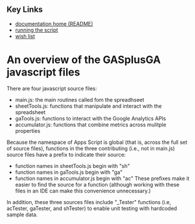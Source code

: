 ## Key Links
* [documentation home (README)](../README.md)
* [running the script](instructions.md)
* [wish list](enhancements.md)

# An overview of the GASplusGA javascript files
There are four javascript source files:
* main.js: the main routines called fom the spreadhseet
* sheetTools.js: functions that manipulate and interact with the spreadsheet
* gaTools.js: functions to interact with the Google Analytics APIs
* accumulator.js: functions that combine metrics across mulitple properties

Because the namespace of Apps Script is global (that is, across the full set of source files), functions in the three contributing (i.e., not in main.js) source files have a prefix to indicate their source:
* function names in sheetTools.js begin with "sh"
* function names in gaTools.js begin with "ga"
* function names in accumulator.js begin with "ac"
These prefixes make it easier to find the source for a function (although working with these files in an IDE can make this convenience unnecessary.)

In addition, these three sources files include "_Tester" functions (i.e, acTester, gaTester, and shTester) to enable unit testing with hardcoded sample data.

